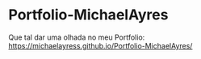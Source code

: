 # Portfolio-MichaelAyres
Que tal dar uma olhada no meu Portfolio: https://michaelayress.github.io/Portfolio-MichaelAyres/
